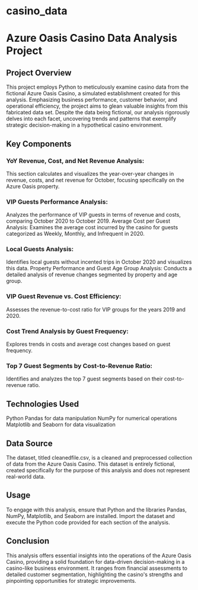 # casino_data

# Azure Oasis Casino Data Analysis Project

## Project Overview

This project employs Python to meticulously examine casino data from the fictional Azure Oasis Casino, a simulated establishment created for this analysis. Emphasizing business performance, customer behavior, and operational efficiency, the project aims to glean valuable insights from this fabricated data set. Despite the data being fictional, our analysis rigorously delves into each facet, uncovering trends and patterns that exemplify strategic decision-making in a hypothetical casino environment.

## Key Components

### YoY Revenue, Cost, and Net Revenue Analysis: 
This section calculates and visualizes the year-over-year changes in revenue, costs, and net revenue for October, focusing specifically on the Azure Oasis property.

### VIP Guests Performance Analysis: 
Analyzes the performance of VIP guests in terms of revenue and costs, comparing October 2020 to October 2019.
Average Cost per Guest Analysis: Examines the average cost incurred by the casino for guests categorized as Weekly, Monthly, and Infrequent in 2020.

### Local Guests Analysis: 
Identifies local guests without incented trips in October 2020 and visualizes this data.
Property Performance and Guest Age Group Analysis: Conducts a detailed analysis of revenue changes segmented by property and age group.

### VIP Guest Revenue vs. Cost Efficiency: 
Assesses the revenue-to-cost ratio for VIP groups for the years 2019 and 2020.

### Cost Trend Analysis by Guest Frequency: 
Explores trends in costs and average cost changes based on guest frequency.

### Top 7 Guest Segments by Cost-to-Revenue Ratio: 
Identifies and analyzes the top 7 guest segments based on their cost-to-revenue ratio.

## Technologies Used

Python
Pandas for data manipulation
NumPy for numerical operations
Matplotlib and Seaborn for data visualization

## Data Source

The dataset, titled cleanedfile.csv, is a cleaned and preprocessed collection of data from the Azure Oasis Casino. This dataset is entirely fictional, created specifically for the purpose of this analysis and does not represent real-world data.

## Usage

To engage with this analysis, ensure that Python and the libraries Pandas, NumPy, Matplotlib, and Seaborn are installed. Import the dataset and execute the Python code provided for each section of the analysis.

## Conclusion

This analysis offers essential insights into the operations of the Azure Oasis Casino, providing a solid foundation for data-driven decision-making in a casino-like business environment. It ranges from financial assessments to detailed customer segmentation, highlighting the casino's strengths and pinpointing opportunities for strategic improvements.
